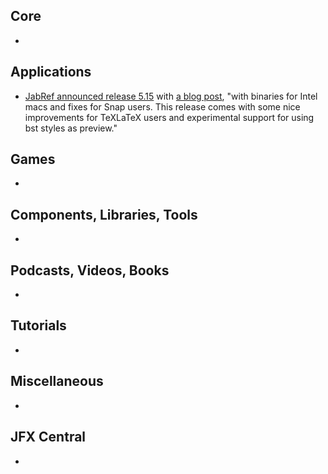 ## Core

* 

## Applications

* [JabRef announced release 5.15](https://foojay.social/@jabref/112797436287631234) with [a blog post](https://blog.jabref.org/2024/07/16/JabRef5-15/), "with binaries for Intel macs and fixes for Snap users. This release comes with some nice improvements for TeXLaTeX users and experimental support for using bst styles as preview."

## Games

* 

## Components, Libraries, Tools

*

## Podcasts, Videos, Books

*

## Tutorials

*

## Miscellaneous

*

## JFX Central

* 
